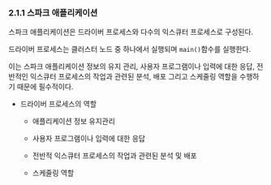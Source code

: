 ### 2.1.1 스파크 애플리케이션

스파크 애플리케이션은 드라이버 프로세스와 다수의 익스큐터 프로세스로 구성된다. 

드라이버 프로세스는 클러스터 노드 중 하나에서 실행되며 `main()`함수를 실행한다. 

이는 스파크 애플리케이션 정보의 유지 관리, 사용자 프로그램이나 입력에 대한 응답, 전반적인 익스큐터 프로세스의 작업과 관련된 분석, 배포 그리고 스케줄링 역할을 수행하기 때문에 필수적이다.

- 드라이버 프로세스의 역할

    - 애플리케이션 정보 유지관리

    - 사용자 프로그램이나 입력에 대한 응답

    - 전반적 익스큐터 프로세스의 작업과 관련된 분석 및 배포

    - 스케줄링 역할